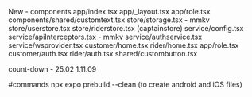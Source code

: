 New - components
app/index.tsx
app/_layout.tsx
app/role.tsx
components/shared/customtext.tsx
store/storage.tsx        -  mmkv
store/userstore.tsx
store/riderstore.tsx (captainstore)
service/config.tsx
service/apiInterceptors.tsx - mmkv
service/authservice.tsx
service/wsprovider.tsx
customer/home.tsx
rider/home.tsx
app/role.tsx
customer/auth.tsx
rider/auth.tsx
shared/custombutton.tsx



count-down - 25.02
1.11.09

#commands
npx expo prebuild --clean (to create android and iOS files)